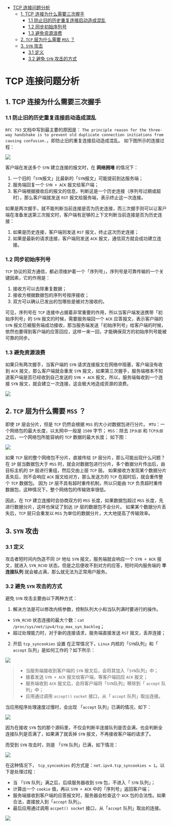 - [TCP 连接问题分析](#tcp-连接问题分析)
  - [1. TCP 连接为什么需要三次握手](#1-tcp-连接为什么需要三次握手)
    - [1.1 防止旧的历史重复连接启动造成混乱](#11-防止旧的历史重复连接启动造成混乱)
    - [1.2 同步初始序列号](#12-同步初始序列号)
    - [1.3 避免资源浪费](#13-避免资源浪费)
  - [2. `TCP` 层为什么需要 `MSS` ？](#2-tcp-层为什么需要-mss-)
  - [3. `SYN` 攻击](#3-syn-攻击)
    - [3.1 定义](#31-定义)
    - [3.2 避免 `SYN` 攻击的方式](#32-避免-syn-攻击的方式)

# TCP 连接问题分析

## 1. TCP 连接为什么需要三次握手

### 1.1 防止旧的历史重复连接启动造成混乱

`RFC 793` 文档中写到最主要的原因是： `The principle reason for the three-way handshake is to prevent old duplicate connection initiations from causing confusion.`，即防止旧的重复连接启动造成混乱。
如下图所示的连接过程：

![](./pics/tcp_three_1.png)

客户端在发送多个 `SYN` 建立连接的报文时，在 **网络拥堵** 的情况下：

1. 一个旧的「`SYN`报文」比最新的「`SYN`报文」可能提前到达服务端；
2. 服务端回复一个 `SYN + ACK` 报文给客户端；
3. 客户端根据接收后的报文的信息，判断这是一个历史连接（序列号过期或超时），那么客户端就发送 `RST` 报文给服务端，表示终止这一次连接。

如果是两次握手，就不能判断当前连接是否为历史连接，而三次握手则可以让客户端在准备发送第三次报文时，客户端有足够的上下文判断当前连接是否为历史连接：

1. 如果是历史连接，客户端则发送 `RST` 报文，终止这次历史连接；
2. 如果是最新的请求连接，客户端则发送 `ACK` 报文，通信双方就会成功建立连接。

### 1.2 同步初始序列号

`TCP` 协议的双方通信，都必须维护着一个「序列号」，序列号是可靠传输的一个关键因素，它的作用是：
1. 接收方可以去除重复数据；
2. 接收方根据数据包的序列号按序接收；
3. 双方可以确认已发出的包哪些是被对方接收的。

可见，序列号在 `TCP` 连接中占据着非常重要的作用，所以当客户端发送携带「初始序列号」的 `SYN` 报文的时候，需要服务端回一个 `ACK` 应答报文，表示客户端的 `SYN` 报文已被服务端成功接收，那当服务端发送「初始序列号」给客户端的时候，依然也要得到客户端的应答回应，这样一来一回，才能确保双方的初始序列号能被可靠的同步。

### 1.3 避免资源浪费
如果只有两次握手，当客户端的 `SYN` 请求连接报文在网络中阻塞，客户端没有收到 `ACK` 报文，那么客户端就会重发 `SYN` 报文，如果第三次握手，服务端根本不知道客户端是否已经收到自己发送的 `SYN + ACK` 报文，所以，服务端每收到一个连接 `SYN` 报文，就会建立一次连接，这会极大地造成资源的浪费。

![](./pics/tcp_three_2.png)

## 2. `TCP` 层为什么需要 `MSS` ？

即使 `IP` 层会分片，但是 `TCP` 仍然会根据 `MSS` 的大小对数据包进行分片。
`MTU`：一个网络包的最大长度，以太网中一般是 `1500` 字节；
`MSS`：除去 `IP头部` 和 `TCP头部` 之后，一个网络包所能容纳的 `TCP` 数据的最大长度；
如下图：

![](./pics/tcp_three_3.png) 

如果 `TCP` 层的整个网络包不分片，直接传给 `IP` 层分片，那么可能出现什么问题？
在 `IP` 层当数据包大于 `MSS` 时，就会对数据包进行分片，多个数据分片传出后，由目标主机的 `IP` 层进行重组，然后交由上层 `TCP` 层。
如果接收方发现某个数据分片丢失后，则不会响应 `ACK` 报文给对方，那么发送方的 `TCP` 在超时后，就会重传整个 `TCP` 数据包。
因为 `IP` 层不具有超时重传机制，所以只能由 `TCP` 负责超时重传数据包，这种情况下，整个网络包的传输效率很低。

因此，在 `TCP` 建立连接时会协商双方的 `MSS` 长度，如果数据包超过 `MSS` 长度，先进行数据分片，这样也保证了到达 `IP` 层的数据包不会分片。
如果某个数据分片丢失后，`TCP` 层只会重发以 `MSS` 为单位的数据分片，大大地提高了传输效率。

## 3. `SYN` 攻击

### 3.1 定义
攻击者短时间内伪造不同 `IP` 地址 `SYN` 报文，服务端就会响应一个 `SYN + ACK` 报文，就进入 `SYN_RCVD` 状态。但是之后便收不到对方的应答，短时间内服务端的 **半连接队列** 就会被占满，那么就无法为正常用户服务。

### 3.2 避免 `SYN` 攻击的方式

避免 `SYN` 攻击主要由以下两种方式：
1. 解决方法是可以修改内核参数，控制队列大小和当队列满时要进行的操作。
  - `SYN_RCVD` 状态连接的最大个数：`cat /proc/sys/net/ipv4/tcp_max_syn_backlog`；
  - 超过处理能力时，对于新的连接请求，服务端直接发送 `RST` 报文，丢弃连接；

2. 开启 `tcp_syncookies` 设置
在正常情况下，`Linux` 内核的「`SYN`队列」和「 `accept` 队列」是如何工作的？如下所示：

![](./pics/tcp_three_4.png) 

> - 当服务端接收到客户端的 `SYN` 报文后，会将其加入「`SYN`队列」中；
> - 接着发送 `SYN + ACK` 报文给客户端，等客户端回应 `ACK` 报文；
> - 服务端收到 `ACK` 报文后，会将客户端将「`SYN`队列」移除到「 `accept` 队列」中；
> - 应用通过调用 `accept()` `socket` 接口，从「 `accept` 队列」取出连接。

当应用程序处理速度过慢时，会出现 「`accept` 队列」已满的情况，如下：

![](./pics/tcp_three_5.png) 

因为在接收 `SYN` 包的那个源码里，不仅会判断半连接队列是否会满，也会判断全连接队列是否满了，如果满了就丢掉 `SYN` 报文，不再接收客户端的请求了。

而受到 `SYN` 攻击时，则是 「`SYN` 队列」已满，如下情况：

![](./pics/tcp_three_6.png) 

在这种情况下， `tcp_syncookies` 的方式是：`net.ipv4.tcp_syncookies = 1`。以下是处理过程：
- 当 「`SYN` 队列」满之后，后续服务器收到 `SYN` 包，不进入「 `SYN` 队列」；
- 计算出一个 `cookie` 值，再以 `SYN + ACK` 中的「序列号」返回客户端；
- 服务端接收到客户端的应答报文时，服务器会检查这个 `ACK` 包的合法性。如果合法，直接放入到「`accept` 队列」。
- 最后应用通过调用 `accpet() socket` 接口，从「`accept` 队列」取出的连接。

![](./pics/tcp_three_7.png) 